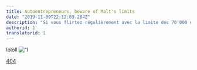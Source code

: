 ```yaml
---
title: Autoentrepreneurs, beware of Malt's limits
date: "2019-11-09T22:12:03.284Z"
description: "Si vous flirtez régulièrement avec la limite des 70 000 euros de chiffre d’affaire annuel qui est imposé à tous les autoentrepreneurs,"
authorid: 1
translatorid: 1
---
```

lololl
!["l](./effects.jpg)

[404](/404/) 